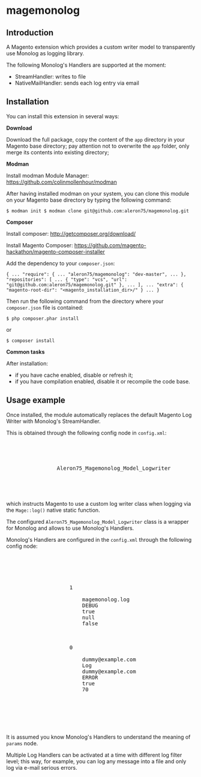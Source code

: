 magemonolog
===========

Introduction
------------

A Magento extension which provides a custom writer model to transparently use 
Monolog as logging library.

The following Monolog's Handlers are supported at the moment:

* StreamHandler: writes to file
* NativeMailHandler: sends each log entry via email

Installation
------------

You can install this extension in several ways:

**Download**

Download the full package, copy the content of the `app` directory
in your Magento base directory; pay attention not to overwrite
the `app` folder, only merge its contents into existing directory;

**Modman**

Install modman Module Manager: https://github.com/colinmollenhour/modman

After having installed modman on your system, you can clone this module on your
Magento base directory by typing the following command:

`
$ modman init
$ modman clone git@github.com:aleron75/magemonolog.git
`

**Composer**

Install composer: http://getcomposer.org/download/

Install Magento Composer: https://github.com/magento-hackathon/magento-composer-installer

Add the dependency to your `composer.json`:

`
{
  ...
  "require": {
    ...
    "aleron75/magemonolog": "dev-master",
    ...
  },
  "repositories": [
    ...
    {
      "type": "vcs",
      "url":  "git@github.com:aleron75/magemonolog.git"
    },
    ...
  ],
  ...
  "extra": {
    "magento-root-dir": "<magento_installation_dir>/"
  }
  ...
}
`

Then run the following command from the directory where your `composer.json`
file is contained:

`
$ php composer.phar install
`

or

`
$ composer install
`


**Common tasks**

After installation:

* if you have cache enabled, disable or refresh it;
* if you have compilation enabled, disable it or recompile the code base.

Usage example
-------------
Once installed, the module automatically replaces the default Magento Log Writer
with Monolog's StreamHandler.

This is obtained through the following config node in `config.xml`:

<pre>
<config>
    <global>
        <log>
            <core>
                <writer_model>Aleron75_Magemonolog_Model_Logwriter</writer_model>
            </core>
        </log>
    </global>
</config>
</pre>

which instructs Magento to use a custom log writer class when logging via the
`Mage::log()` native static function.

The configured `Aleron75_Magemonolog_Model_Logwriter` class is a wrapper for
Monolog and allows to use Monolog's Handlers.

Monolog's Handlers are configured in the `config.xml` through the following
config node:

<pre>
<config>
    <default>
        <magemonolog>
            <handlers>
                <StreamHandler>
                    <active>1</active>
                    <params>
                        <stream>magemonolog.log</stream>
                        <level>DEBUG</level>
                        <bubble>true</bubble>
                        <filePermission>null</filePermission>
                        <useLocking>false</useLocking>
                    </params>
                </StreamHandler>
                <NativeMailHandler>
                    <active>0</active>
                    <params>
                        <to>dummy@example.com</to>
                        <subject>Log</subject>
                        <from>dummy@example.com</from>
                        <level>ERROR</level>
                        <bubble>true</bubble>
                        <maxColumnWidth>70</maxColumnWidth>
                    </params>
                </NativeMailHandler>
            </handlers>
        </magemonolog>
    </default>
</config>
</pre>

It is assumed you know Monolog's Handlers to understand the meaning of `params`
node.

Multiple Log Handlers can be activated at a time with different log filter level;
this way, for example, you can log any message into a file and only log
via e-mail serious errors.